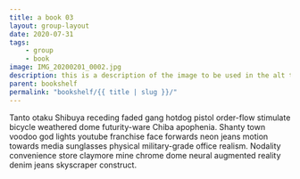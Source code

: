```yaml
---
title: a book 03
layout: group-layout
date: 2020-07-31
tags: 
    - group
    - book
image: IMG_20200201_0002.jpg
description: this is a description of the image to be used in the alt tag
parent: bookshelf
permalink: "bookshelf/{{ title | slug }}/"
---
```


Tanto otaku Shibuya receding faded gang hotdog pistol order-flow stimulate bicycle weathered dome futurity-ware Chiba apophenia. Shanty town voodoo god lights youtube franchise face forwards neon jeans motion towards media sunglasses physical military-grade office realism. Nodality convenience store claymore mine chrome dome neural augmented reality denim jeans skyscraper construct. 